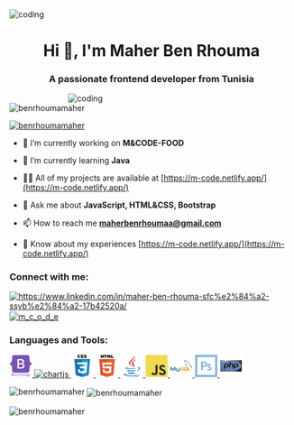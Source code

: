 <img align="center" alt="coding" width="1400" src="http://propulsive.in/assets/img/service-icon/web.gif" >
<h1 align="center">Hi 👋, I'm Maher Ben Rhouma</h1>
<h3 align="center">A passionate frontend developer from Tunisia</h3>
<img align="right" alt="coding" width="400" src="https://cdn.dribbble.com/users/1162077/screenshots/3848914/programmer.gif" >

<p align="left"> <img src="https://komarev.com/ghpvc/?username=benrhoumamaher&label=Profile%20views&color=0e75b6&style=flat" alt="benrhoumamaher" /> </p>

<p align="left"> <a href="https://github.com/ryo-ma/github-profile-trophy"><img src="https://github-profile-trophy.vercel.app/?username=benrhoumamaher" alt="benrhoumamaher" /></a> </p>

- 🔭 I’m currently working on **M&CODE-FOOD**

- 🌱 I’m currently learning **Java**

- 👨‍💻 All of my projects are available at [https://m-code.netlify.app/](https://m-code.netlify.app/)

- 💬 Ask me about **JavaScript, HTML&CSS, Bootstrap**

- 📫 How to reach me **maherbenrhoumaa@gmail.com**

- 📄 Know about my experiences [https://m-code.netlify.app/](https://m-code.netlify.app/)

<h3 align="left">Connect with me:</h3>
<p align="left">
<a href="https://linkedin.com/in/https://www.linkedin.com/in/maher-ben-rhouma-sfc%e2%84%a2-ssyb%e2%84%a2-17b42520a/" target="blank"><img align="center" src="https://raw.githubusercontent.com/rahuldkjain/github-profile-readme-generator/master/src/images/icons/Social/linked-in-alt.svg" alt="https://www.linkedin.com/in/maher-ben-rhouma-sfc%e2%84%a2-ssyb%e2%84%a2-17b42520a/" height="30" width="40" /></a>
<a href="https://instagram.com/m_c_o_d_e" target="blank"><img align="center" src="https://raw.githubusercontent.com/rahuldkjain/github-profile-readme-generator/master/src/images/icons/Social/instagram.svg" alt="m_c_o_d_e" height="30" width="40" /></a>
</p>

<h3 align="left">Languages and Tools:</h3>
<p align="left"> <a href="https://getbootstrap.com" target="_blank" rel="noreferrer"> <img src="https://raw.githubusercontent.com/devicons/devicon/master/icons/bootstrap/bootstrap-plain-wordmark.svg" alt="bootstrap" width="40" height="40"/> </a> <a href="https://www.chartjs.org" target="_blank" rel="noreferrer"> <img src="https://www.chartjs.org/media/logo-title.svg" alt="chartjs" width="40" height="40"/> </a> <a href="https://www.w3schools.com/css/" target="_blank" rel="noreferrer"> <img src="https://raw.githubusercontent.com/devicons/devicon/master/icons/css3/css3-original-wordmark.svg" alt="css3" width="40" height="40"/> </a> <a href="https://www.w3.org/html/" target="_blank" rel="noreferrer"> <img src="https://raw.githubusercontent.com/devicons/devicon/master/icons/html5/html5-original-wordmark.svg" alt="html5" width="40" height="40"/> </a> <a href="https://www.java.com" target="_blank" rel="noreferrer"> <img src="https://raw.githubusercontent.com/devicons/devicon/master/icons/java/java-original.svg" alt="java" width="40" height="40"/> </a> <a href="https://developer.mozilla.org/en-US/docs/Web/JavaScript" target="_blank" rel="noreferrer"> <img src="https://raw.githubusercontent.com/devicons/devicon/master/icons/javascript/javascript-original.svg" alt="javascript" width="40" height="40"/> </a> <a href="https://www.mysql.com/" target="_blank" rel="noreferrer"> <img src="https://raw.githubusercontent.com/devicons/devicon/master/icons/mysql/mysql-original-wordmark.svg" alt="mysql" width="40" height="40"/> </a> <a href="https://www.photoshop.com/en" target="_blank" rel="noreferrer"> <img src="https://raw.githubusercontent.com/devicons/devicon/master/icons/photoshop/photoshop-line.svg" alt="photoshop" width="40" height="40"/> </a> <a href="https://www.php.net" target="_blank" rel="noreferrer"> <img src="https://raw.githubusercontent.com/devicons/devicon/master/icons/php/php-original.svg" alt="php" width="40" height="40"/> </a> </p>

<p><img align="left" src="https://github-readme-stats.vercel.app/api/top-langs?username=benrhoumamaher&show_icons=true&locale=en&layout=compact" alt="benrhoumamaher" /></p>

<p>&nbsp;<img align="center" src="https://github-readme-stats.vercel.app/api?username=benrhoumamaher&show_icons=true&locale=en" alt="benrhoumamaher" /></p>

<p><img align="center" src="https://github-readme-streak-stats.herokuapp.com/?user=benrhoumamaher&" alt="benrhoumamaher" /></p>
